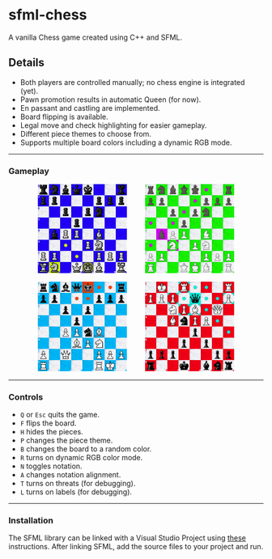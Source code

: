 # sfml-chess
A vanilla Chess game created using C++ and SFML.

## Details

- Both players are controlled manually; no chess engine is integrated (yet).
- Pawn promotion results in automatic Queen (for now).
- En passant and castling are implemented.
- Board flipping is available.
- Legal move and check highlighting for easier gameplay.
- Different piece themes to choose from.
- Supports multiple board colors including a dynamic RGB mode.

---

### Gameplay

<p align="center">
  <img src="https://github.com/Attaulhaleem/sfml-chess/blob/main/doc/capture_1.png" width="35%">
&nbsp; &nbsp; &nbsp; &nbsp;
  <img src="https://github.com/Attaulhaleem/sfml-chess/blob/main/doc/capture_2.png" width="35%">
</p>

<p align="center">
  <img src="https://github.com/Attaulhaleem/sfml-chess/blob/main/doc/capture_3.png" width="35%">
&nbsp; &nbsp; &nbsp; &nbsp;
  <img src="https://github.com/Attaulhaleem/sfml-chess/blob/main/doc/capture_4.png" width="35%">
</p>

---

### Controls

- `Q` or `Esc` quits the game.
- `F` flips the board.
- `H` hides the pieces.
- `P` changes the piece theme.
- `B` changes the board to a random color.
- `R` turns on dynamic RGB color mode.
- `N` toggles notation.
- `A` changes notation alignment.
- `T` turns on threats (for debugging).
- `L` turns on labels (for debugging).

---

### Installation

The SFML library can be linked with a Visual Studio Project using [these](https://www.sfml-dev.org/tutorials/2.5/start-vc.php) instructions. After linking SFML, add the source files to your project and run.
